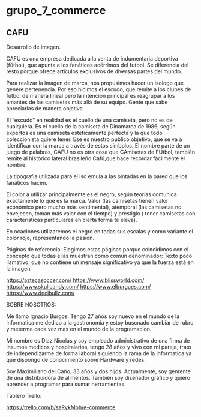 # grupo_7_commerce

## CAFU
Desarrollo de imagen.

CAFU es una empresa dedicada a la venta de indumentaria deportiva (fútbol), que apunta a los fanáticos acérrimos del futbol. 
Se diferencia del resto porque ofrece artículos exclusivos de diversas partes del mundo. 


Para realizar la imagen de marca, nos propusimos hacer un isologo que genere pertenencia. 
Por eso hicimos el escudo, que remite a los clubes de fútbol de manera lineal
pero la intención principal es reagrupar a los amantes de las camisetas más allá de su equipo.
Gente que sabe apreciarlas de manera objetiva. 

El “escudo” en realidad es el cuello de una camiseta, pero no es de cualquiera. 
Es el cuello de la camiseta de Dinamarca de 1986, según expertos es una camiseta estéticamente perfecta y la que todo coleccionista quiere tener.
Ese es nuestro publico objetivo, que se va a identificar con la marca a través de estos símbolos. 
El nombre parte de un juego de palabras, CAFU no es otra cosa que CAmisetas de FUtbol, también remite al histórico lateral brasileño Cafú,que hace recordar fácilmente el nombre.

La tipografia utilizada para el iso emula a las pintadas en la pared que los fanáticos hacen. 

El color a utilizar principalmente es el negro, según teorías comunica exactamente lo que es la marca. 
Valor (las camisetas tienen valor económico pero mucho más sentimental), 
atemporal (las camisetas no envejecen, toman más valor con el tiempo) y prestigio ( tener camisetas con características particulares en cierta forma te eleva).

En ocaciones utilizaremos el negro en todas sus escalas y como variante el color rojo, representando la pasión.

Páginas de referencia:
Elegimos estas páginas porque coincidimos con el concepto que todas ellas muestran como común denominador: 
Texto poco llamativo, que no contiene un mensaje significativo ya que la fuerza está en la imagen

https://aztecasoccer.com/
https://www.blissworld.com/
https://www.skullcandy.com/
https://www.elburgues.com/
https://www.decibullz.com/

SOBRE NOSOTROS:


 Me llamo Ignacio Burgos. Tengo 27 años soy nuevo en el mundo de la informatica  me dedico a la gastronomia  y estoy buscnado cambiar de rubro y meterme cada vez mas en el mundo de la programacion.

 Mi nombre es Diaz Nicolas y soy empleado administrativo de una firma de insumos medicos y hospitalarios, tengo 28 años y vivo con mi pareja, trato de independizarme de forma laboral siguiendo la rama de la informatica ya que dispongo de conocimiento sobre Hardware y redes.

Soy Maximiliano del Caño, 33 años y dos hijos. Actualmente, soy genrente de una distribuidora de alimentos. También soy diseñador gráfico y quiero aprender a programar para sumar herramientas.

Tablero Trello:

https://trello.com/b/saRykMoh/e-commerce

